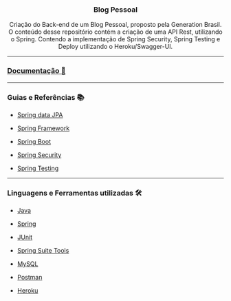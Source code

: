 <div align = "center">
  <h3>
  <b>Blog Pessoal</b></br></div>
  <div align = "center">
  <p>Criação do Back-end de um Blog Pessoal, proposto pela Generation Brasil. O conteúdo desse repositório contém a criação de uma API Rest, utilizando o Spring. Contendo a implementação de Spring Security, Spring Testing e Deploy utilizando o Heroku/Swagger-UI.
  </p>
  </div>  
<hr>
<h3><b><a href="https://github.com/Biellms/BlogPessoal/tree/main/Documentação" target="_blank"><p target="blank">Documentação 📄</a></b></h3>
<hr>
  
### **Guias e Referências** 📚
- <a href="https://github.com/Biellms/SpringBoot/blob/main/Documentação/Guia%20Jpa.pdf" target="_blank"><p target="_blank">Spring data JPA</a>
- <a href="https://spring.io/projects/spring-framework" target="_blank"><p target="_blank"> Spring Framework </a>
- <a href="https://spring.io/projects/spring-boot" target="_blank"><p target="_blank"> Spring Boot</a>
- <a href="https://spring.io/projects/spring-security" target="_blank"><p target="_blank"> Spring Security</a>
- <a href="https://docs.spring.io/spring-framework/docs/current/reference/html/testing.html" target="_blank"><p target="_blank">Spring Testing</a>

<hr>

### **Linguagens e Ferramentas utilizadas** 🛠
- <a href="https://github.com/Biellms/JavaProjeto" target="_blank"><p target="_blank">Java</a>
- <a href="https://github.com/Biellms/Spring" target="_blank"><p target="_blank">Spring</a>
- <a href="https://junit.org/junit5/" target="_blank"><p target="_blank">JUnit</a>
- <a href="https://spring.io/tools" target="_blank"><p target="_blank">Spring Suite Tools</a>
- <a href="https://github.com/Biellms/MySQL" target="_blank"><p target="_blank">MySQL</a>
- <a href="https://github.com/Biellms/SpringBoot/tree/main/Postman" target="_blank"><p target="_blank">Postman</a>
- <a href="https://www.heroku.com/" target="_blank"><p target="_blank">Heroku</a>


